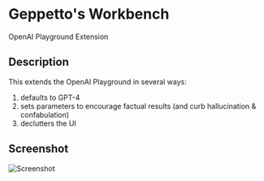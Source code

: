# Geppetto's Workbench
OpenAI Playground Extension

## Description
This extends the OpenAI Playground in several ways:
1. defaults to GPT-4
1. sets parameters to encourage factual results (and curb hallucination & confabulation)
1. declutters the UI

## Screenshot
![Screenshot](../assets/gpw-screenshot.jpg?raw=true)
